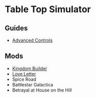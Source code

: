 # Table Top Simulator

## Guides

- [Advanced Controls](https://kb.tabletopsimulator.com/player-guides/advanced-controls/)

## Mods

- [Kingdom Builder](https://steamcommunity.com/sharedfiles/filedetails/?id=1454174552)
- [Love Letter](https://steamcommunity.com/sharedfiles/filedetails/?id=412185866)
- Spice Road
- Battlestar Galactica
- Betrayal at House on the Hill
